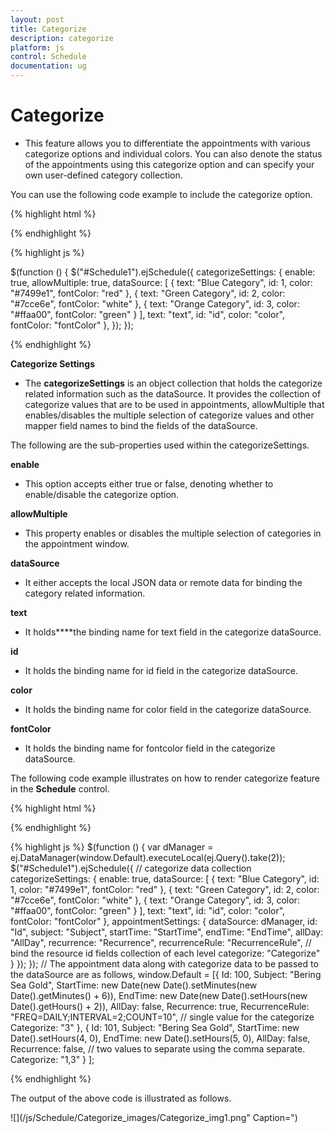```yaml
---
layout: post
title: Categorize
description: categorize	
platform: js
control: Schedule
documentation: ug
---
```


# Categorize	

* This feature allows you to differentiate the appointments with various categorize options and individual colors. You can also denote the status of the appointments using this categorize option and can specify your own user-defined category collection.

You can use the following code example to include the categorize option.

{% highlight html %}

<div id="Schedule1"></div>

{% endhighlight %}

{% highlight js %}

$(function () {
        $("#Schedule1").ejSchedule({
            categorizeSettings: {
                enable: true,
                allowMultiple: true,
                dataSource: [
                { text: "Blue Category", id: 1, color: "#7499e1", fontColor: "red" },
                { text: "Green Category", id: 2, color: "#7cce6e", fontColor: "white" },
                { text: "Orange Category", id: 3, color: "#ffaa00", fontColor: "green" }
                ],
                text: "text", id: "id", color: "color", fontColor: "fontColor"
            },
        });
    });

{% endhighlight %}


**Categorize Settings**

* The **categorizeSettings** is an object collection that holds the categorize related information such as the dataSource. It provides the collection of categorize values that are to be used in appointments, allowMultiple that enables/disables the multiple selection of categorize values and other mapper field names to bind the fields of the dataSource. 

The following are the sub-properties used within the categorizeSettings.

**enable**

* This option accepts either true or false, denoting whether to enable/disable the categorize option.

**allowMultiple**

* This property enables or disables the multiple selection of categories in the appointment window. 

**dataSource**

* It either accepts the local JSON data or remote data for binding the category related information. 

**text**

* It holds****the binding name for text field in the categorize dataSource.

**id**

* It holds the binding name for id field in the categorize dataSource.

**color**

* It holds the binding name for color field in the categorize dataSource.

**fontColor**

* It holds the binding name for fontcolor field in the categorize dataSource.

The following code example illustrates on how to render categorize feature in the **Schedule** control.


{% highlight html %}

<div id="Schedule1"></div>

{% endhighlight %}

{% highlight js %}
  $(function () {
        var dManager = ej.DataManager(window.Default).executeLocal(ej.Query().take(2));
        $("#Schedule1").ejSchedule({
            // categorize data collection
            categorizeSettings: {
                enable: true,
                dataSource: [
                { text: "Blue Category", id: 1, color: "#7499e1", fontColor: "red" },
                { text: "Green Category", id: 2, color: "#7cce6e", fontColor: "white" },
                { text: "Orange Category", id: 3, color: "#ffaa00", fontColor: "green" }
                ],
                text: "text", id: "id", color: "color", fontColor: "fontColor"
            },
            appointmentSettings: {
                dataSource: dManager,
                id: "Id",
                subject: "Subject",
                startTime: "StartTime",
                endTime: "EndTime",
                allDay: "AllDay",
                recurrence: "Recurrence",
                recurrenceRule: "RecurrenceRule",
                // bind the resource id fields collection of each level
                categorize: "Categorize"
            }
        });
    });
    // The appointment data along with categorize data to be passed to the dataSource are as follows,
    window.Default = [{
        Id: 100,
        Subject: "Bering Sea Gold",
        StartTime: new Date(new Date().setMinutes(new Date().getMinutes() + 6)),
        EndTime: new Date(new Date().setHours(new Date().getHours() + 2)),
        AllDay: false,
        Recurrence: true,
        RecurrenceRule: "FREQ=DAILY;INTERVAL=2;COUNT=10",
        // single value for the categorize
        Categorize: "3"
    }, {
        Id: 101,
        Subject: "Bering Sea Gold",
        StartTime: new Date().setHours(4, 0),
        EndTime: new Date().setHours(5, 0),
        AllDay: false,
        Recurrence: false,
        // two values to separate using the comma separate.
        Categorize: "1,3"
    }
    ];



{% endhighlight %}



The output of the above code is illustrated as follows.

![](/js/Schedule/Categorize_images/Categorize_img1.png" Caption=")
